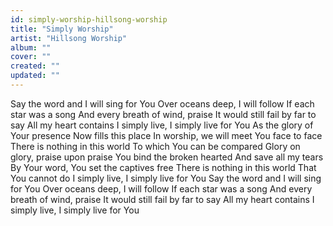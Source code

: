 ```yaml
---
id: simply-worship-hillsong-worship
title: "Simply Worship"
artist: "Hillsong Worship"
album: ""
cover: ""
created: ""
updated: ""
---
```


Say the word and I will sing for You
Over oceans deep, I will follow
If each star was a song
And every breath of wind, praise
It would still fail by far to say
All my heart contains
I simply live, I simply live for You
As the glory of Your presence
Now fills this place
In worship, we will meet You face to face
There is nothing in this world
To which You can be compared
Glory on glory, praise upon praise
You bind the broken hearted
And save all my tears
By Your word, You set the captives free
There is nothing in this world
That You cannot do
I simply live, I simply live for You
Say the word and I will sing for You
Over oceans deep, I will follow
If each star was a song
And every breath of wind, praise
It would still fail by far to say
All my heart contains
I simply live, I simply live for You